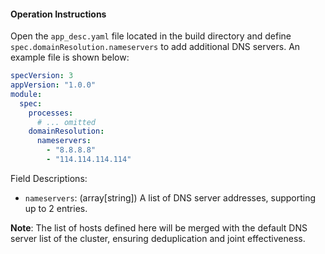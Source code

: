#### Operation Instructions

Open the `app_desc.yaml` file located in the build directory and define `spec.domainResolution.nameservers` to add additional DNS servers. An example file is shown below:

```yaml
specVersion: 3
appVersion: "1.0.0"
module:
  spec:
    processes:
      # ... omitted
    domainResolution:
      nameservers:
        - "8.8.8.8"
        - "114.114.114.114"
```

Field Descriptions:
- `nameservers`: (array[string]) A list of DNS server addresses, supporting up to 2 entries.

**Note**: The list of hosts defined here will be merged with the default DNS server list of the cluster, ensuring deduplication and joint effectiveness.